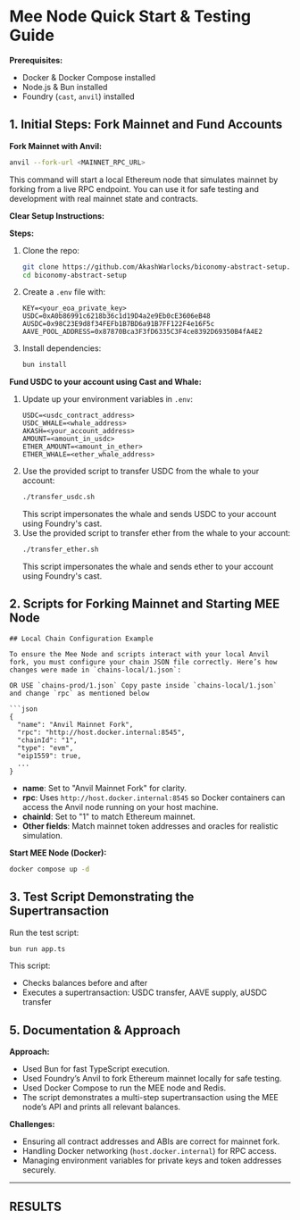 # Mee Node Quick Start & Testing Guide

**Prerequisites:**
- Docker & Docker Compose installed
- Node.js & Bun installed
- Foundry (`cast`, `anvil`) installed

## 1. Initial Steps: Fork Mainnet and Fund Accounts

**Fork Mainnet with Anvil:**

```sh
anvil --fork-url <MAINNET_RPC_URL>
```

This command will start a local Ethereum node that simulates mainnet by forking from a live RPC endpoint. You can use it for safe testing and development with real mainnet state and contracts.

**Clear Setup Instructions:**

**Steps:**
1. Clone the repo:
   ```sh
   git clone https://github.com/AkashWarlocks/biconomy-abstract-setup.git
   cd biconomy-abstract-setup
   ```
2. Create a `.env` file with:
   ```
   KEY=<your_eoa_private_key>
   USDC=0xA0b86991c6218b36c1d19D4a2e9Eb0cE3606eB48
   AUSDC=0x98C23E9d8f34FEFb1B7BD6a91B7FF122F4e16F5c
   AAVE_POOL_ADDRESS=0x87870Bca3F3fD6335C3F4ce8392D69350B4fA4E2
   ```
3. Install dependencies:
   ```sh
   bun install
   ```
**Fund USDC to your account using Cast and Whale:**
1. Update up your environment variables in `.env`:
   ```
   USDC=<usdc_contract_address>
   USDC_WHALE=<whale_address>
   AKASH=<your_account_address>
   AMOUNT=<amount_in_usdc>
   ETHER_AMOUNT=<amount_in_ether>
   ETHER_WHALE=<ether_whale_address>
   ```
2. Use the provided script to transfer USDC from the whale to your account:
   ```sh
   ./transfer_usdc.sh
   ```
   This script impersonates the whale and sends USDC to your account using Foundry's cast.
3. Use the provided script to transfer ether from the whale to your account:
   ```sh
   ./transfer_ether.sh
   ```
   This script impersonates the whale and sends ether to your account using Foundry's cast.


## 2. Scripts for Forking Mainnet and Starting MEE Node

```
## Local Chain Configuration Example

To ensure the Mee Node and scripts interact with your local Anvil fork, you must configure your chain JSON file correctly. Here’s how changes were made in `chains-local/1.json`:

OR USE `chains-prod/1.json` Copy paste inside `chains-local/1.json` and change `rpc` as mentioned below

```json
{
  "name": "Anvil Mainnet Fork",
  "rpc": "http://host.docker.internal:8545",
  "chainId": "1",
  "type": "evm",
  "eip1559": true,
  ...
}
```
- **name**: Set to "Anvil Mainnet Fork" for clarity.
- **rpc**: Uses `http://host.docker.internal:8545` so Docker containers can access the Anvil node running on your host machine.
- **chainId**: Set to "1" to match Ethereum mainnet.
- **Other fields**: Match mainnet token addresses and oracles for realistic simulation.

**Start MEE Node (Docker):**
```sh
docker compose up -d
```

## 3. Test Script Demonstrating the Supertransaction

Run the test script:
```sh
bun run app.ts
```
This script:
- Checks balances before and after
- Executes a supertransaction: USDC transfer, AAVE supply, aUSDC transfer

## 5. Documentation & Approach

**Approach:**
- Used Bun for fast TypeScript execution.
- Used Foundry’s Anvil to fork Ethereum mainnet locally for safe testing.
- Used Docker Compose to run the MEE node and Redis.
- The script demonstrates a multi-step supertransaction using the MEE node’s API and prints all relevant balances.

**Challenges:**
- Ensuring all contract addresses and ABIs are correct for mainnet fork.
- Handling Docker networking (`host.docker.internal`) for RPC access.
- Managing environment variables for private keys and token addresses securely.

---
 ## RESULTS

